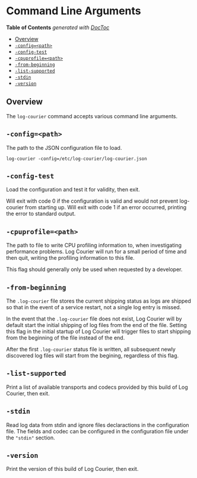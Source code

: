 # Command Line Arguments

<!-- START doctoc generated TOC please keep comment here to allow auto update -->
<!-- DON'T EDIT THIS SECTION, INSTEAD RE-RUN doctoc TO UPDATE -->
**Table of Contents**  *generated with [DocToc](https://github.com/thlorenz/doctoc)*

- [Overview](#overview)
- [`-config=<path>`](#-configpath)
- [`-config-test`](#-config-test)
- [`-cpuprofile=<path>`](#-cpuprofilepath)
- [`-from-beginning`](#-from-beginning)
- [`-list-supported`](#-list-supported)
- [`-stdin`](#-stdin)
- [`-version`](#-version)

<!-- END doctoc generated TOC please keep comment here to allow auto update -->

## Overview

The `log-courier` command accepts various command line arguments.

## `-config=<path>`

The path to the JSON configuration file to load.

```
log-courier -config=/etc/log-courier/log-courier.json
```

## `-config-test`

Load the configuration and test it for validity, then exit.

Will exit with code 0 if the configuration is valid and would not prevent
log-courier from starting up. Will exit with code 1 if an error occurred,
printing the error to standard output.

## `-cpuprofile=<path>`

The path to file to write CPU profiling information to, when investigating
performance problems. Log Courier will run for a small period of time and then
quit, writing the profiling information to this file.

This flag should generally only be used when requested by a developer.

## `-from-beginning`

The `.log-courier` file stores the current shipping status as logs are shipped
so that in the event of a service restart, not a single log entry is missed.

In the event that the `.log-courier` file does not exist, Log Courier will by
default start the initial shipping of log files from the end of the file.
Setting this flag in the initial startup of Log Courier will trigger files to
start shipping from the beginning of the file instead of the end.

After the first `.log-courier` status file is written, all subsequent newly
discovered log files will start from the begining, regardless of this flag.

## `-list-supported`

Print a list of available transports and codecs provided by this build of Log
Courier, then exit.

## `-stdin`

Read log data from stdin and ignore files declaractions in the configuration
file. The fields and codec can be configured in the configuration file under
the `"stdin"` section.

## `-version`

Print the version of this build of Log Courier, then exit.
